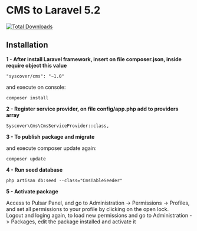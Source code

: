 # CMS to Laravel 5.2

[![Total Downloads](https://poser.pugx.org/syscover/cms/downloads)](https://packagist.org/packages/syscover/cms)

## Installation

**1 - After install Laravel framework, insert on file composer.json, inside require object this value**
```
"syscover/cms": "~1.0"
```
and execute on console:
```
composer install
```

**2 - Register service provider, on file config/app.php add to providers array**

```
Syscover\Cms\CmsServiceProvider::class,

```

**3 - To publish package and migrate**

and execute composer update again:
```
composer update
```

**4 - Run seed database**

```
php artisan db:seed --class="CmsTableSeeder"
```

**5 - Activate package**

Access to Pulsar Panel, and go to Administration -> Permissions -> Profiles, and set all permissions to your profile by clicking on the open lock.<br>
Logout and loging again, to load new permissions and go to Administration -> Packages, edit the package installed and activate it
